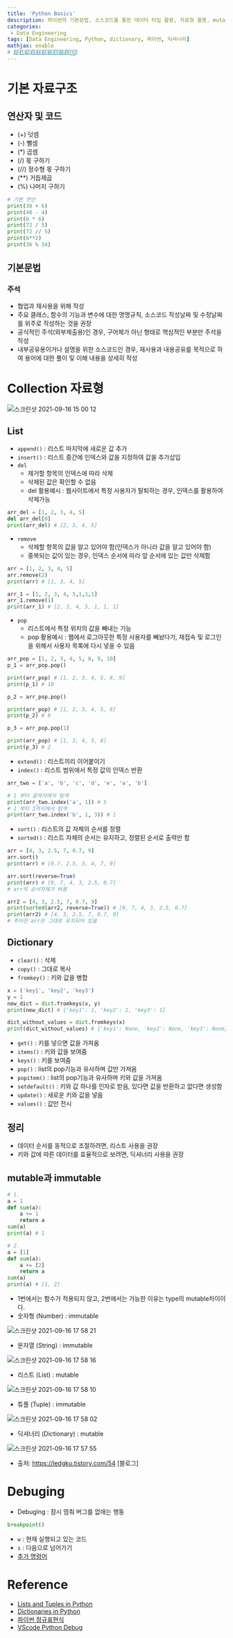 ```yaml
---
title: 'Python Basics'
description: 파이썬의 기본문법, 소스코드를 통한 데이터 타입 활용, 자료형 활용, mutable과 immutable의 차이
categories:
 - Data Engineering
tags: [Data Engineering, Python, dictionary, 파이썬, 딕셔너리]
mathjax: enable
# 0️⃣1️⃣2️⃣3️⃣4️⃣5️⃣6️⃣7️⃣8️⃣9️⃣🔟
---
```


# 기본 자료구조

## 연산자 및 코드
- (+) 덧셈
- (-) 뺄셈
- (*) 곱셈
- (/) 몫 구하기
- (//) 정수형 몫 구하기
- (**) 거듭제곱
- (%) 나머지 구하기

```py
# 기본 연산 
print(30 + 6)
print(40 - 4)
print(6 * 6)
print(72 / 5)
print(72 // 5)
print(6**2)
print(36 % 34)
```

## 기본문법

### 주석
- 협업과 재사용을 위해 작성
- 주요 클래스, 함수의 기능과 변수에 대한 명명규칙, 소스코드 작성날짜 및 수정날짜를 위주로 작성하는 것을 권장
- 공식적인 주석(외부제출용)인 경우, 구어체가 아닌 형태로 핵심적인 부분만 주석을 작성
- 내부공유용이거나 설명을 위한 소스코드인 경우, 재사용과 내용공유를 목적으로 하여 용어에 대한 풀이 및 이해 내용을 상세히 작성


# Collection 자료형

![스크린샷 2021-09-16 15 00 12](https://user-images.githubusercontent.com/79494088/133557924-5c92c808-f10d-431b-8135-02b5ed887884.png)

## List

- `append()` : 리스트 마지막에 새로운 값 추가
- `insert()` : 리스트 중간에 인덱스와 값을 지정하여 값을 추가삽입
- `del`
  - 제거할 항목의 인덱스에 따라 삭제
  - 삭제된 값은 확인할 수 없음
  - del 활용예시 : 웹사이트에서 특정 사용자가 탈퇴하는 경우, 인덱스를 활용하여 삭제가능

```py
arr_del = [1, 2, 3, 4, 5]
del arr_del[0]
print(arr_del) # [2, 3, 4, 5]
```

- `remove`
  - 삭제할 항목의 값을 알고 있어야 함(인덱스가 아니라 값을 알고 있어야 함)
  - 중복되는 값이 있는 경우, 인덱스 순서에 따라 앞 순서에 있는 값만 삭제함

```py
arr = [1, 2, 3, 4, 5]
arr.remove(2)
print(arr) # [1, 3, 4, 5]

arr_1 = [1, 2, 3, 4, 5,1,1,1]
arr_1.remove(1)
print(arr_1) # [2, 3, 4, 5, 1, 1, 1]
```

- `pop`
  - 리스트에서 특정 위치의 값을 빼내는 기능
  - pop 활용예시 : 웹에서 로그아웃한 특정 사용자를 빼놨다가, 재접속 및 로그인을 위해서 사용자 목록에 다시 넣을 수 있음

```py
arr_pop = [1, 2, 3, 4, 5, 8, 9, 10]
p_1 = arr_pop.pop()

print(arr_pop) # [1, 2, 3, 4, 5, 8, 9]
print(p_1) # 10

p_2 = arr_pop.pop()

print(arr_pop) # [1, 2, 3, 4, 5, 8]
print(p_2) # 9

p_3 = arr_pop.pop(1)

print(arr_pop) # [1, 3, 4, 5, 8]
print(p_3) # 2
```

- `extend()` : 리스트끼리 이어붙이기
- `index()` : 리스트 범위에서 특정 값의 인덱스 반환

```py
arr_two = ['a', 'b', 'c', 'd', 'e', 'a', 'b']

# 1 부터 끝까지에서 탐색
print(arr_two.index('a', 1)) # 5
# 1 부터 3까지에서 탐색
print(arr_two.index('b', 1, 3)) # 1
```

- `sort()` : 리스트의 값 자체의 순서를 정렬
- `sorted()` : 리스트 자체의 순서는 유지하고, 정렬된 순서로 출력만 함

```py
arr = [4, 3, 2.5, 7, 0.7, 9]
arr.sort()
print(arr) # [0.7, 2.5, 3, 4, 7, 9]

arr.sort(reverse=True)
print(arr) # [9, 7, 4, 3, 2.5, 0.7] 
# arr의 순서자체가 바뀜

arr2 = [4, 3, 2.5, 7, 0.7, 9]
print(sorted(arr2, reverse=True)) # [9, 7, 4, 3, 2.5, 0.7]
print(arr2) # [4, 3, 2.5, 7, 0.7, 9]
# 주어진 arr은 그대로 유지되어 있음
```

## Dictionary
- `clear()` : 삭제
- `copy()` : 그대로 복사
- `fromkey()` : 키와 값을 병합

```py
x = ('key1', 'key2', 'key3')
y = 1
new_dict = dict.fromkeys(x, y)
print(new_dict) # {'key1': 1, 'key2': 1, 'key3': 1}

dict_without_values = dict.fromkeys(x)
print(dict_without_values) # {'key1': None, 'key2': None, 'key3': None}
```

- `get()` : 키를 넣으면 값을 가져옴
- `items()` : 키와 값을 보여줌
- `keys()` : 키를 보여줌
- `pop()` : list의 pop기능과 유사하며 값만 가져옴
- `popitem()` : list의 pop기능과 유사하며 키와 값을 가져옴
- `setdefault()` : 키와 값 하나를 인자로 받음, 있다면 값을 반환하고 없다면 생성함
- `update()` : 새로운 키와 값을 넣음
- `values()` : 값만 전시

## 정리
- 데이터 순서를 동적으로 조절하려면, 리스트 사용을 권장
- 키와 값에 따른 데이터를 효율적으로 보려면, 딕셔너리 사용을 권장

## mutable과 immutable

```py
# 1.
a = 1
def sum(a):
    a += 1
    return a
sum(a)
print(a) # 1

# 2. 
a = [1]
def sum(a):
    a += [2]
    return a
sum(a)
print(a) # [1, 2]
```

- 1번에서는 함수가 적용되지 않고, 2번에서는 가능한 이유는 type의 mutable차이이다.
- 숫자형 (Number) : immutable

![스크린샷 2021-09-16 17 58 21](https://user-images.githubusercontent.com/79494088/133582986-569a21b6-27fe-440d-a686-ff48740b5257.png)

- 문자열 (String) : immutable

![스크린샷 2021-09-16 17 58 16](https://user-images.githubusercontent.com/79494088/133582993-a18643a0-aae8-43dc-a3e5-af32101c14a1.png)

- 리스트 (List) : mutable

![스크린샷 2021-09-16 17 58 10](https://user-images.githubusercontent.com/79494088/133582996-f4d9c063-96a5-4fc8-ab70-66d422134047.png)

- 튜플 (Tuple) : immutable

![스크린샷 2021-09-16 17 58 02](https://user-images.githubusercontent.com/79494088/133582999-23577de1-8f6a-4131-af2c-e79afdb2484c.png)

- 딕셔너리 (Dictionary) : mutable

![스크린샷 2021-09-16 17 57 55](https://user-images.githubusercontent.com/79494088/133583000-b4c36af3-d4a1-4d12-95dc-97c1835dad01.png)

- 출처: https://ledgku.tistory.com/54 [블로그]


# Debuging
- Debuging : 잠시 멈춰 버그를 없애는 행동

```py
breakpoint()
```

- `w` : 현재 실행되고 있는 코드
- `s` : 다음으로 넘어가기
- [추가 명령어](https://docs.python.org/3/library/pdb.html)

# Reference
- [Lists and Tuples in Python](https://realpython.com/python-lists-tuples/)
- [Dictionaries in Python](https://www.realpython.com/python-dicts/)
- [파이썬 정규표현식](https://docs.python.org/ko/3.9/howto/regex.html)
- [VScode Python Debug](https://www.youtube.com/watch?v=KoXstAR5pto&t=303s)